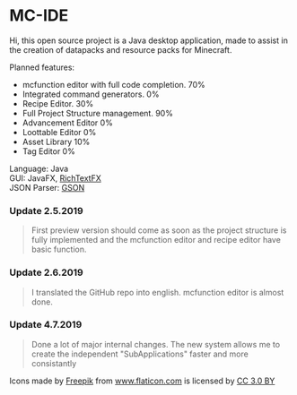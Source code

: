 # MC-IDE

Hi, this open source project is a Java desktop application, made to assist in the creation of datapacks and resource packs for Minecraft.

Planned features:
* mcfunction editor with full code completion. 70%
* Integrated command generators. 0%
* Recipe Editor. 30%
* Full Project Structure management. 90%
* Advancement Editor 0%
* Loottable Editor 0%
* Asset Library 10%
* Tag Editor 0%

Language: Java  
GUI: JavaFX, [RichTextFX](https://github.com/FXMisc/RichTextFX)  
JSON Parser: [GSON](https://github.com/google/gson)

### Update 2.5.2019
> First preview version should come as soon as the project structure is fully implemented and the mcfunction editor and recipe editor have basic function.

### Update 2.6.2019
> I translated the GitHub repo into english. mcfunction editor is almost done.

### Update 4.7.2019
> Done a lot of major internal changes. The new system allows me to create the independent "SubApplications" faster and more consistantly


<div>Icons made by <a href="https://www.freepik.com/" title="Freepik">Freepik</a> from <a href="https://www.flaticon.com/" 			    title="Flaticon">www.flaticon.com</a> is licensed by <a href="http://creativecommons.org/licenses/by/3.0/" 			    title="Creative Commons BY 3.0" target="_blank">CC 3.0 BY</a></div> 
